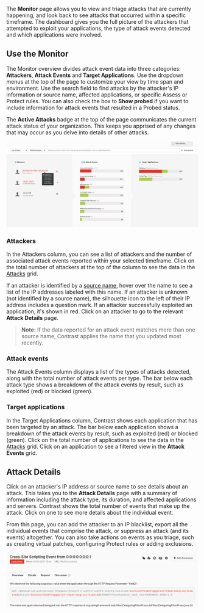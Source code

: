 <!--
title: "Attack Monitor"
description: "Overview of monitoring attacks"
tags: "protect manage attack attacker monitor events"
-->

The **Monitor** page allows you to view and triage attacks that are currently happening, and look back to see attacks that occurred within a specific timeframe. The dashboard gives you the full picture of the attackers that attempted to exploit your applications, the type of attack events detected and which applications were involved. 

## Use the Monitor

The Monitor overview divides attack event data into three categories: **Attackers**, **Attack Events** and **Target Applications**. Use the dropdown menus at the top of the page to customize your view by time span and environment. Use the search field to find attacks by the attacker's IP information or source name, affected applications, or specific Assess or Protect rules. You can also check the box to **Show probed** if you want to include information for attack events that resulted in a Probed status.

The **Active Attacks** badge at the top of the page communicates the current attack status of your organization. This keeps you apprised of any changes that may occur as you delve into details of other attacks.

<a href="assets/images/Attacker-source-name.png" rel="lightbox" title="Use source names to identify attackers"><img class="thumbnail" src="assets/images/Attacker-source-name.png"/></a>

### Attackers

In the Attackers column, you can see a list of attackers and the number of associated attack events reported within your selected timeframe. Click on the total number of attackers at the top of the column to see the data in the [Attacks](user-attacks.html#analyze-attacks) grid. 

If an attacker is identified by a [source name](admin-ipmgmt.html#source-name), hover over the name to see a list of the IP addresses labeled with this name. If an attacker is unknown (not identified by a source name), the silhouette icon to the left of their IP address includes a question mark. If an attacker successfully exploited an application, it's shown in red. Click on an attacker to go to the relevant **Attack Details** page. 

> **Note:** If the data reported for an attack event matches more than one source name, Contrast applies the name that you updated most recently.

### Attack events

The Attack Events column displays a list of the types of attacks detected, along with the total number of attack events per type. The bar below each attack type shows a breakdown of the attack events by result, such as exploited (red) or blocked (green).

### Target applications

In the Target Applications column, Contrast shows each application that has been targeted by an attack. The bar below each application shows a breakdown of the attack events by result, such as exploited (red) or blocked (green). Click on the total number of applications to see the data in the [Attacks](user-attacks.html#analyze-attacks) grid. Click on an application to see a filtered view in the **Attack Events** grid. 

## Attack Details

Click on an attacker's IP address or source name to see details about an attack. This takes you to the **Attack Details** page with a summary of information including the attack type, its duration, and affected applications and servers. Contrast shows the total number of events that make up the attack. Click on one to see more details about the individual event.

From this page, you can add the attacker to an IP blacklist, export all the individual events that comprise the attack, or suppress an attack (and its events) altogether. You can also take actions on events as you triage, such as creating virtual patches, configuring Protect rules or adding exclusions.  

<a href="assets/images/Attack_Event.png" rel="lightbox" title="Attack Event Details"><img class="thumbnail" src="assets/images/Attack_Event.png"/></a>

